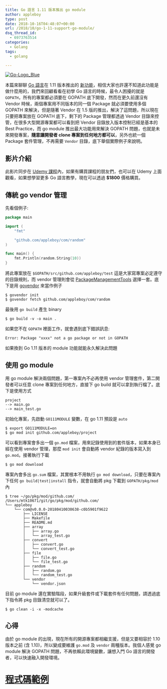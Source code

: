 ```yaml
---
title: Go 語言 1.11 版本推出 go module
author: appleboy
type: post
date: 2018-10-16T04:48:07+00:00
url: /2018/10/go-1-11-support-go-module/
dsq_thread_id:
  - 6973763514
categories:
  - Golang
tags:
  - golang

---
```

[<img src="https://i1.wp.com/farm1.staticflickr.com/908/40093179410_53df4bb9e8_z.jpg?w=840&#038;ssl=1" alt="Go-Logo_Blue" data-recalc-dims="1" />][1] 

本篇來聊聊 [Go 語言][2]在 1.11 版本推出的 [新功能][3]，相信大家也許還不知道此功能是做什麼用的，我們來回顧看看在初學 Go 語言的時候，最令人困擾的就是 `GOPATH`，所有的專案都必須要在 GOPATH 底下開發，然而在更久前還沒有 Vendor 時候，兩個專案用不同版本的同一個 Package 就必須要使用多個 GOPATH 來解決，但是隨著 Vendor 在 1.5 版的推出，解決了這問題，所以現在只要把專案放在 GOPATH 底下，剩下的 Package 管理都透過 Vendor 目錄來控管，在很多大型開源專案都可以看到把 Vendor 目錄放入版本控制已經是基本的 Best Practice，而 go module 推出最大功能用來解決 GOPATH 問題，也就是未來開發專案，**隨意讓開發者 clone 專案到任何地方都可以**，另外也統一個 Package 套件管理，不再需要 `Vendor` 目錄，底下舉個實際例子來說明。 

<!--more-->

## 影片介紹

此影片同步在 [Udemy 課程][4]內，如果有購買課程的朋友們，也可以在 Udemy 上面觀看，如果想學習更多 Go 語言教學，現在可以透過 **$1800** 價格購買。

## 傳統 go vendor 管理

先看個例子:

```go
package main

import (
    "fmt"

    "github.com/appleboy/com/random"
)

func main() {
    fmt.Println(random.String(10))
}
```

將此專案放在 `$GOPATH/src/github.com/appleboy/test` 這是大家寫專案必定遵守的目錄規則，而 vendor 管理則會從 [PackageManagementTools][5] 選擇一套。底下是用 [govendor][6] 來當作例子

```shell
$ govendor init
$ govendor fetch github.com/appleboy/com/random
```

最後用 `go build` 產生 binary

```shell
$ go build -v -o main .
```

如果您不在 `GOPATH` 裡面工作，就會遇到底下錯誤訊息:

    Error: Package "xxxx" not a go package or not in GOPATH

如果換到 Go 1.11 版本的 module 功能就能永久解決此問題

## 使用 go module

用 go module 解決兩個問題，第一專案內不必再使用 vendor 管理套件，第二開發者可以任意 clone 專案到任何地方，直接下 go build 就可以拿到執行檔了。底下是使用方式

```shell
project
--> main.go
--> main_test.go
```

初始化專案，先啟動 `GO111MODULE` 變數，在 go 1.11 預設是 `auto`

```shell
$ export GO111MODULE=on
$ go mod init github.com/appleboy/project
```

可以看到專案會多出一個 `go.mod` 檔案，用來記錄使用到的套件版本，如果本身已經在使用 vendor 管理，那麼 `mod init` 會自動將 vendor 紀錄的版本寫入到 `go.mod`。接著執行下載

```shell
$ go mod download
```

專案內會多出 `go.sum` 檔案，其實根本不用執行 `go mod download`，只要在專案內下任何 `go build|test|install` 指令，就會自動將 pkg 下載到 `GOPATH/pkg/mod` 內

```shell
$ tree ~/go/pkg/mod/github.com/
/Users/mtk10671/git/go/pkg/mod/github.com/
└── appleboy
    └── com@v0.0.0-20180410030638-c0b5901f9622
        ├── LICENSE
        ├── Makefile
        ├── README.md
        ├── array
        │   ├── array.go
        │   └── array_test.go
        ├── convert
        │   ├── convert.go
        │   └── convert_test.go
        ├── file
        │   ├── file.go
        │   └── file_test.go
        ├── random
        │   ├── random.go
        │   └── random_test.go
        └── vendor
            └── vendor.json
```

目前 go module 還在實驗階段，如果升級套件或下載套件有任何問題，請透過底下指令將 pkg 目錄清空就可以了。

```shell
$ go clean -i -x -modcache
```

## 心得

由於 go module 的出現，現在所有的開源專案都相繼支援，但是又要相容於 1.10 版本之前 (含 1.10)，所以變成要維護 `go.mod` 及 `vendor` 兩種版本。我個人感覺 go module 解決 GOPATH 問題，不再依賴此環境變數，讓想入門 Go 語言的開發者，可以快速融入開發環境。

# [程式碼範例][7]

 [1]: https://www.flickr.com/photos/appleboy/40093179410/in/dateposted-public/ "Go-Logo_Blue"
 [2]: https://golang.org
 [3]: https://github.com/golang/go/wiki/Modules
 [4]: https://www.udemy.com/golang-fight/?couponCode=GOLANG-TOP
 [5]: https://github.com/golang/go/wiki/PackageManagementTools
 [6]: https://github.com/kardianos/govendor
 [7]: https://github.com/go-training/training/tree/master/example22-go-module-in-go.11